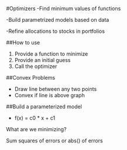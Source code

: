 #Optimizers
-Find minimum values of functions

-Build parametrized models based on data

-Refine allocations to stocks in portfolios

##How to use
1. Provide a function to minimize
2. Provide an initial guess
3. Call the optimizer

##Convex Problems
* Draw line between any two points
* Convex if line is above graph

##Build a parameterized model
* f(x) = c0 * x + c1

What are we minimizing?

Sum squares of errors or abs() of errors
